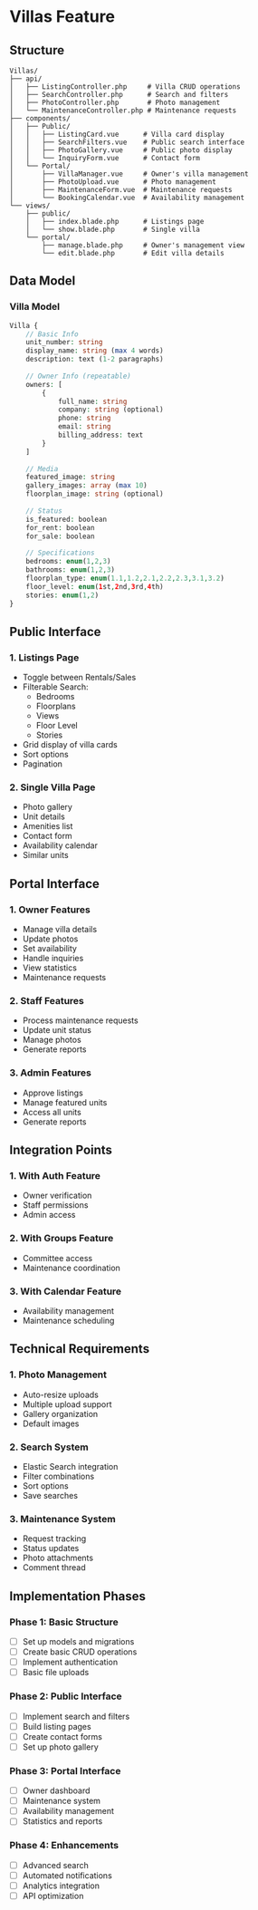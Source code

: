 # Villas Feature

## Structure
```
Villas/
├── api/
│   ├── ListingController.php     # Villa CRUD operations
│   ├── SearchController.php      # Search and filters
│   ├── PhotoController.php       # Photo management
│   └── MaintenanceController.php # Maintenance requests
├── components/
│   ├── Public/
│   │   ├── ListingCard.vue      # Villa card display
│   │   ├── SearchFilters.vue    # Public search interface
│   │   ├── PhotoGallery.vue     # Public photo display
│   │   └── InquiryForm.vue      # Contact form
│   └── Portal/
│       ├── VillaManager.vue     # Owner's villa management
│       ├── PhotoUpload.vue      # Photo management
│       ├── MaintenanceForm.vue  # Maintenance requests
│       └── BookingCalendar.vue  # Availability management
└── views/
    ├── public/
    │   ├── index.blade.php      # Listings page
    │   └── show.blade.php       # Single villa
    └── portal/
        ├── manage.blade.php     # Owner's management view
        └── edit.blade.php       # Edit villa details

```

## Data Model

### Villa Model
```php
Villa {
    // Basic Info
    unit_number: string
    display_name: string (max 4 words)
    description: text (1-2 paragraphs)
    
    // Owner Info (repeatable)
    owners: [
        {
            full_name: string
            company: string (optional)
            phone: string
            email: string
            billing_address: text
        }
    ]
    
    // Media
    featured_image: string
    gallery_images: array (max 10)
    floorplan_image: string (optional)
    
    // Status
    is_featured: boolean
    for_rent: boolean
    for_sale: boolean
    
    // Specifications
    bedrooms: enum(1,2,3)
    bathrooms: enum(1,2,3)
    floorplan_type: enum(1.1,1.2,2.1,2.2,2.3,3.1,3.2)
    floor_level: enum(1st,2nd,3rd,4th)
    stories: enum(1,2)
}
```

## Public Interface

### 1. Listings Page
- Toggle between Rentals/Sales
- Filterable Search:
  - Bedrooms
  - Floorplans
  - Views
  - Floor Level
  - Stories
- Grid display of villa cards
- Sort options
- Pagination

### 2. Single Villa Page
- Photo gallery
- Unit details
- Amenities list
- Contact form
- Availability calendar
- Similar units

## Portal Interface

### 1. Owner Features
- Manage villa details
- Update photos
- Set availability
- Handle inquiries
- View statistics
- Maintenance requests

### 2. Staff Features
- Process maintenance requests
- Update unit status
- Manage photos
- Generate reports

### 3. Admin Features
- Approve listings
- Manage featured units
- Access all units
- Generate reports

## Integration Points

### 1. With Auth Feature
- Owner verification
- Staff permissions
- Admin access

### 2. With Groups Feature
- Committee access
- Maintenance coordination

### 3. With Calendar Feature
- Availability management
- Maintenance scheduling

## Technical Requirements

### 1. Photo Management
- Auto-resize uploads
- Multiple upload support
- Gallery organization
- Default images

### 2. Search System
- Elastic Search integration
- Filter combinations
- Sort options
- Save searches

### 3. Maintenance System
- Request tracking
- Status updates
- Photo attachments
- Comment thread

## Implementation Phases

### Phase 1: Basic Structure
- [ ] Set up models and migrations
- [ ] Create basic CRUD operations
- [ ] Implement authentication
- [ ] Basic file uploads

### Phase 2: Public Interface
- [ ] Implement search and filters
- [ ] Build listing pages
- [ ] Create contact forms
- [ ] Set up photo gallery

### Phase 3: Portal Interface
- [ ] Owner dashboard
- [ ] Maintenance system
- [ ] Availability management
- [ ] Statistics and reports

### Phase 4: Enhancements
- [ ] Advanced search
- [ ] Automated notifications
- [ ] Analytics integration
- [ ] API optimization
